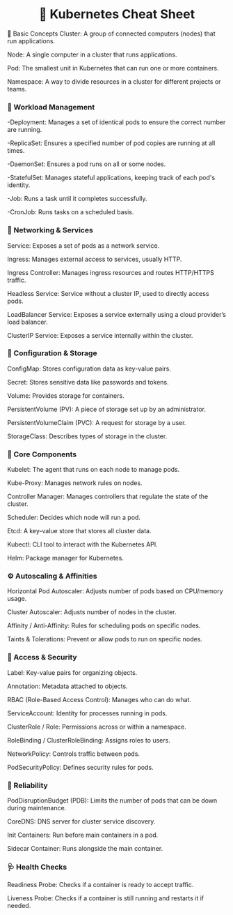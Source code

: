 <h1 align="center">🚀 Kubernetes Cheat Sheet</h1>

🔹 Basic Concepts Cluster: A group of connected computers (nodes) that run applications.

  Node: A single computer in a cluster that runs applications.

  Pod: The smallest unit in Kubernetes that can run one or more containers.

  Namespace: A way to divide resources in a cluster for different projects or teams.

<h3>🔁 Workload Management</h3>
-Deployment: Manages a set of identical pods to ensure the correct number are running.

-ReplicaSet: Ensures a specified number of pod copies are running at all times.

-DaemonSet: Ensures a pod runs on all or some nodes.

-StatefulSet: Manages stateful applications, keeping track of each pod's identity.

-Job: Runs a task until it completes successfully.

-CronJob: Runs tasks on a scheduled basis.

<h3>🔌 Networking & Services</h3>
Service: Exposes a set of pods as a network service.

Ingress: Manages external access to services, usually HTTP.

Ingress Controller: Manages ingress resources and routes HTTP/HTTPS traffic.

Headless Service: Service without a cluster IP, used to directly access pods.

LoadBalancer Service: Exposes a service externally using a cloud provider’s load balancer.

ClusterIP Service: Exposes a service internally within the cluster.

<h3>🧠 Configuration & Storage</h3>
ConfigMap: Stores configuration data as key-value pairs.

Secret: Stores sensitive data like passwords and tokens.

Volume: Provides storage for containers.

PersistentVolume (PV): A piece of storage set up by an administrator.

PersistentVolumeClaim (PVC): A request for storage by a user.

StorageClass: Describes types of storage in the cluster.

<h3>🔧 Core Components</h3>
Kubelet: The agent that runs on each node to manage pods.

Kube-Proxy: Manages network rules on nodes.

Controller Manager: Manages controllers that regulate the state of the cluster.

Scheduler: Decides which node will run a pod.

Etcd: A key-value store that stores all cluster data.

Kubectl: CLI tool to interact with the Kubernetes API.

Helm: Package manager for Kubernetes.

<h3>⚙️ Autoscaling & Affinities</h3>
Horizontal Pod Autoscaler: Adjusts number of pods based on CPU/memory usage.

Cluster Autoscaler: Adjusts number of nodes in the cluster.

Affinity / Anti-Affinity: Rules for scheduling pods on specific nodes.

Taints & Tolerations: Prevent or allow pods to run on specific nodes.

<h3>🔐 Access & Security</h3>
Label: Key-value pairs for organizing objects.

Annotation: Metadata attached to objects.

RBAC (Role-Based Access Control): Manages who can do what.

ServiceAccount: Identity for processes running in pods.

ClusterRole / Role: Permissions across or within a namespace.

RoleBinding / ClusterRoleBinding: Assigns roles to users.

NetworkPolicy: Controls traffic between pods.

PodSecurityPolicy: Defines security rules for pods.

<h3>🔁 Reliability</h3>
PodDisruptionBudget (PDB): Limits the number of pods that can be down during maintenance.

CoreDNS: DNS server for cluster service discovery.

Init Containers: Run before main containers in a pod.

Sidecar Container: Runs alongside the main container.

<h3>🩺 Health Checks</h3>
Readiness Probe: Checks if a container is ready to accept traffic.

Liveness Probe: Checks if a container is still running and restarts it if needed.
